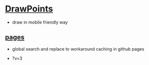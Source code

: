 # [DrawPoints](https://github.com/jht9629-nyu/DrawPoints)

- draw in mobile friendly way

## [pages](https://jht9629-nyu.github.io/DrawPoints/src/)

- global search and replace to workaround caching in github pages

- ?v=3
